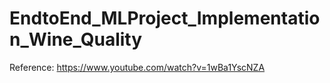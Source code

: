 # EndtoEnd_MLProject_Implementation_Wine_Quality


Reference: https://www.youtube.com/watch?v=1wBa1YscNZA